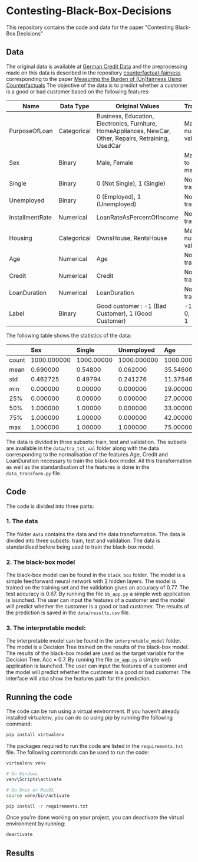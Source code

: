 # Contesting-Black-Box-Decisions

This repository contains the code and data for the paper "Contesting Black-Box Decisions"

## Data
The original data is available at [German Credit Data](https://archive.ics.uci.edu/ml/datasets/statlog+(german+credit+data)) and the preprocessing made on this data is described in the repository [counterfactual-fairness](https://github.com/alku7660/counterfactual-fairness/tree/main) corresponding to the paper [Measuring the Burden of (Un)fairness Using Counterfactuals](https://link.springer.com/chapter/10.1007/978-3-031-23618-1_27#citeas) 
The objective of the data is to predict whether a customer is a good or bad customer based on the following features:

| Name             | Data Type   | Original Values                                                                                          | Transformation                       |
|------------------|-------------|----------------------------------------------------------------------------------------------------------|--------------------------------------|
| PurposeOfLoan    | Categorical | Business, Education, Electronics, Furniture, HomeAppliances, NewCar, Other, Repairs, Retraining, UsedCar | Mapped to numerical values: 1 to 10  |
| Sex              | Binary      | Male, Female                                                                                             | Male mapped to 1, Female mapped to 2 |
| Single           | Binary      | 0 (Not Single), 1 (Single)                                                                               | No transformation                    |
| Unemployed       | Binary      | 0 (Employed), 1 (Unemployed)                                                                             | No transformation                    |
| InstallmentRate  | Numerical   | LoanRateAsPercentOfIncome                                                                                | No transformation                    |
| Housing          | Categorical | OwnsHouse, RentsHouse                                                                                    | Mapped to numerical values: 1 to 3   |
| Age              | Numerical   | Age                                                                                                      | No transformation                    |
| Credit           | Numerical   | Credit                                                                                                   | No transformation                    |
| LoanDuration     | Numerical   | LoanDuration                                                                                             | No transformation                    |
| Label            | Binary      | Good customer : -1 (Bad Customer), 1 (Good Customer)                                                     | -1 mapped to 0, 1 mapped to 1        |

The following table shows the statistics of the data:

|       | Sex         | Single     | Unemployed  | Age         | Credit       | LoanDuration | PurposeOfLoan | InstallmentRate | Housing     | Label       |
|:------|:------------|:-----------|:------------|:------------|:-------------|:-------------|:--------------|:----------------|:------------|:------------|
| count | 1000.000000 | 1000.00000 | 1000.000000 | 1000.000000 | 1000.000000  | 1000.000000  | 1000.000000   | 1000.000000     | 1000.000000 | 1000.000000 |
| mean  | 0.690000    | 0.54800    | 0.062000    | 35.546000   | 3271.258000  | 20.903000    | 4.596000      | 2.973000        | 1.395000    | 0.700000    |
| std   | 0.462725    | 0.49794    | 0.241276    | 11.375469   | 2822.736876  | 12.058814    | 2.518954      | 1.118715        | 0.674856    | 0.458487    |
| min   | 0.000000    | 0.00000    | 0.000000    | 19.000000   | 250.000000   | 4.000000     | 1.000000      | 1.000000        | 1.000000    | 0.000000    |
| 25%   | 0.000000    | 0.00000    | 0.000000    | 27.000000   | 1365.500000  | 12.000000    | 3.000000      | 2.000000        | 1.000000    | 0.000000    |
| 50%   | 1.000000    | 1.00000    | 0.000000    | 33.000000   | 2319.500000  | 18.000000    | 4.000000      | 3.000000        | 1.000000    | 1.000000    |
| 75%   | 1.000000    | 1.00000    | 0.000000    | 42.000000   | 3972.250000  | 24.000000    | 6.000000      | 4.000000        | 2.000000    | 1.000000    |
| max   | 1.000000    | 1.00000    | 1.000000    | 75.000000   | 18424.000000 | 72.000000    | 10.000000     | 4.000000        | 3.000000    | 1.000000    |

The data is divided in three subsets: train, test and validation. The subsets are available in the `data/tra_tst_val` folder along with the data corresponding to the normalisation of the features Age, Credit and LoanDuration necessary to train the black-box model. All this transformation as well as the standardisation of the features is done in the `data_transform.py` file.

## Code
The code is divided into three parts:

### 1. The data 

The folder `data` contains the data and the data transformation. The data is divided into three subsets: train, test and validation. The data is standardised before being used to train the black-box model.

### 2. The black-box model

The black-box model can be found in the `black_box` folder. The model is a simple feedforward neural network with 2 hidden layers. The model is trained on the training set and the validation gives an accuracy of 0.77. The test accuracy is 0.67.
By running the file `bb_app.py` a simple web application is launched. The user can input the features of a customer and the model will predict whether the customer is a good or bad customer. The results of the prediction is saved in the `data/results.csv` file.

### 3. The interpretable model:

The interpretable model can be found in the `interpretable_model` folder. The model is a Decision Tree trained on the results of the black-box model. The results of the black-box model are used as the target variable for the Decision Tree. Acc = 0.7.
By running the file `im_app.py` a simple web application is launched. The user can input the features of a customer and the model will predict whether the customer is a good or bad customer. The interface will also show the features path for the prediction.

## Running the code

The code can be run using a virtual environment. If you haven't already installed virtualenv, you can do so using pip by running the following command:

``` bash
pip install virtualenv
```

The packages required to run the code are listed in the `requirements.txt` file. The following commands can be used to run the code:

``` bash
virtualenv venv

# On Windows
venv\Scripts\activate

# On Unix or MacOS
source venv/bin/activate

pip install -r requirements.txt
```

Once you're done working on your project, you can deactivate the virtual environment by running:

``` bash
deactivate
```

## Results